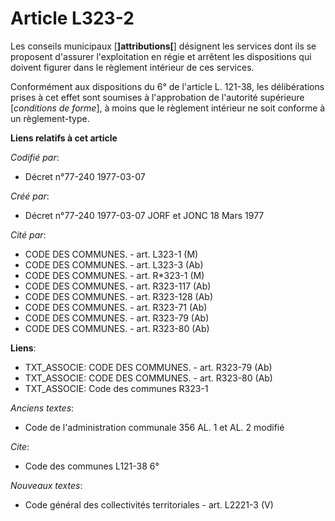# Article L323-2

Les conseils municipaux [**]attributions[**] désignent les services dont ils se proposent d'assurer l'exploitation en régie
et arrêtent les dispositions qui doivent figurer dans le règlement intérieur de ces services.

Conformément aux dispositions du 6° de l'article L. 121-38, les délibérations prises à cet effet sont soumises à
l'approbation de l'autorité supérieure [*conditions de forme*], à moins que le règlement intérieur ne soit conforme à un
règlement-type.

**Liens relatifs à cet article**

_Codifié par_:

  - Décret n°77-240 1977-03-07

_Créé par_:

  - Décret n°77-240 1977-03-07 JORF et JONC 18 Mars 1977

_Cité par_:

  - CODE DES COMMUNES. - art. L323-1 (M)
  - CODE DES COMMUNES. - art. L323-3 (Ab)
  - CODE DES COMMUNES. - art. R*323-1 (M)
  - CODE DES COMMUNES. - art. R323-117 (Ab)
  - CODE DES COMMUNES. - art. R323-128 (Ab)
  - CODE DES COMMUNES. - art. R323-71 (Ab)
  - CODE DES COMMUNES. - art. R323-79 (Ab)
  - CODE DES COMMUNES. - art. R323-80 (Ab)

**Liens**:

  - TXT_ASSOCIE: CODE DES COMMUNES. - art. R323-79 (Ab)
  - TXT_ASSOCIE: CODE DES COMMUNES. - art. R323-80 (Ab)
  - TXT_ASSOCIE: Code des communes R323-1

_Anciens textes_:

  - Code de l'administration communale 356 AL. 1 et AL. 2 modifié

_Cite_:

  - Code des communes L121-38 6°

_Nouveaux textes_:

  - Code général des collectivités territoriales - art. L2221-3 (V)
